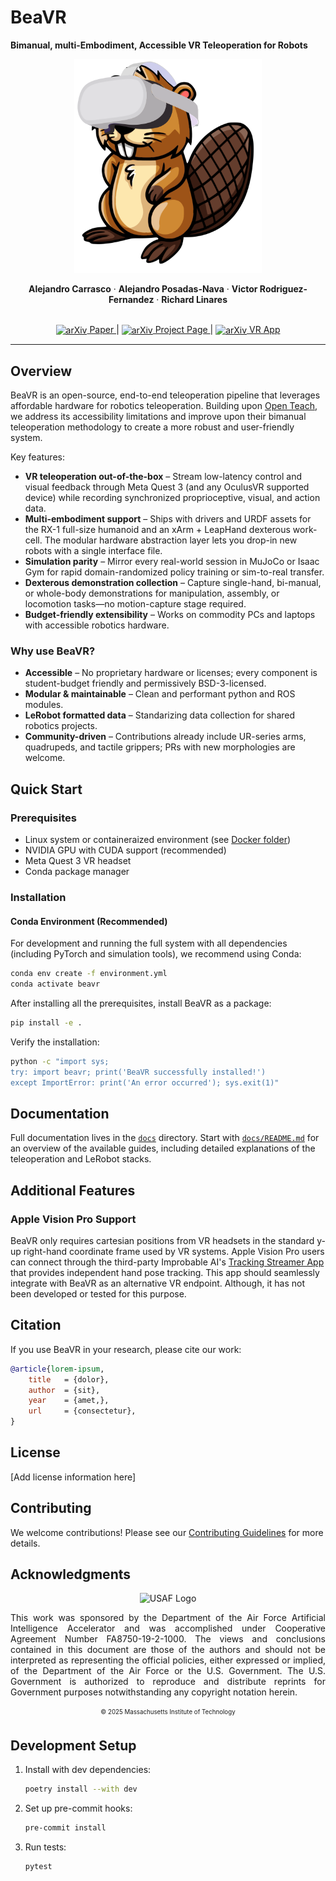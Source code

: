# BeaVR
**Bimanual, multi-Embodiment, Accessible VR Teleoperation for Robots**

<p align="center">
  <img src="media/BeaVR_logo.svg" alt="BeaVR-Bot Logo" width="300"/>
</p>

<p align="center">
  <strong>Alejandro Carrasco</strong> ·
  <strong>Alejandro Posadas-Nava</strong> ·
  <strong>Victor Rodriguez-Fernandez</strong> ·
  <strong>Richard Linares</strong>
</p>

<p align="center">
  <br>
  <a href="our-arxiv-link">
    <img src="https://yuxiaoba.github.io/assets/images/badges/Arxiv.png" alt="arXiv" width="14" style="vertical-align:middle;"/> Paper
  </a> |
  <a href="our-github-page">
    <img src="https://images.icon-icons.com/3685/PNG/512/github_logo_icon_229278.png" alt="arXiv" width="14" style="vertical-align:middle;"/> Project Page
  </a> |
  <a href="https://github.com/ARCLab-MIT/BeaVR-app">
    <img src="https://images.icon-icons.com/3053/PNG/512/unity_hub_macos_bigsur_icon_189587.png" alt="arXiv" width="16" style="vertical-align:middle;"/> VR App
  </a>
</p>

---

## Overview

BeaVR is an open-source, end-to-end teleoperation pipeline that leverages affordable hardware for robotics teleoperation. Building upon [Open Teach](https://open-teach.github.io/), we address its accessibility limitations and improve upon their bimanual teleoperation methodology to create a more robust and user-friendly system.

Key features:
- **VR teleoperation out-of-the-box** – Stream low-latency control and visual feedback through Meta Quest 3 (and any OculusVR supported device) while recording synchronized proprioceptive, visual, and action data.
- **Multi-embodiment support** – Ships with drivers and URDF assets for the RX-1 full-size humanoid and an xArm + LeapHand dexterous work-cell. The modular hardware abstraction layer lets you drop-in new robots with a single interface file.
- **Simulation parity** – Mirror every real-world session in MuJoCo or Isaac Gym for rapid domain-randomized policy training or sim-to-real transfer.
- **Dexterous demonstration collection** – Capture single-hand, bi-manual, or whole-body demonstrations for manipulation, assembly, or locomotion tasks—no motion-capture stage required.
- **Budget-friendly extensibility** – Works on commodity PCs and laptops with accessible robotics hardware.

### Why use BeaVR?
- **Accessible** – No proprietary hardware or licenses; every component is student-budget friendly and permissively BSD-3-licensed.
- **Modular & maintainable** – Clean and performant python and ROS modules.
- **LeRobot formatted data** – Standarizing data collection for shared robotics projects.
- **Community-driven** – Contributions already include UR-series arms, quadrupeds, and tactile grippers; PRs with new morphologies are welcome.

## Quick Start

### Prerequisites
- Linux system or containeraized environment (see [Docker folder](docker))
- NVIDIA GPU with CUDA support (recommended)
- Meta Quest 3 VR headset
- Conda package manager

### Installation

#### Conda Environment (Recommended)

For development and running the full system with all dependencies (including PyTorch and simulation tools), we recommend using Conda:

```bash
conda env create -f environment.yml
conda activate beavr
```

After installing all the prerequisites, install BeaVR as a package:
```bash
pip install -e .
```

Verify the installation:
```bash
python -c "import sys;
try: import beavr; print('BeaVR successfully installed!')
except ImportError: print('An error occurred'); sys.exit(1)"
```

## Documentation

Full documentation lives in the [`docs`](docs) directory. Start with
[`docs/README.md`](docs/README.md) for an overview of the available guides,
including detailed explanations of the teleoperation and LeRobot stacks.

## Additional Features

### Apple Vision Pro Support
BeaVR only requires cartesian positions from VR headsets in the standard y-up right-hand coordinate frame used by VR systems.
Apple Vision Pro users can connect through the third-party Improbable AI's [Tracking Streamer App](https://github.com/Improbable-AI/VisionProTeleop) that provides independent hand pose tracking.
This app should seamlessly integrate with BeaVR as an alternative VR endpoint. Although, it has not been developed or tested for this purpose.

## Citation

If you use BeaVR in your research, please cite our work:

```bibtex
@article{lorem-ipsum,
    title   = {dolor},
    author  = {sit},
    year    = {amet,},
    url     = {consectetur},
}
```

## License

[Add license information here]


## Contributing

We welcome contributions! Please see our [Contributing Guidelines](CONTRIBUTING.md) for more details.


## Acknowledgments

<p align="center">
  <img src="https://upload.wikimedia.org/wikipedia/commons/0/06/US_Air_Force_Logo_Solid_Colour.svg" alt="USAF Logo" width="60"/>
</p>

<p align="justify">
This work was sponsored by the Department of the Air Force Artificial Intelligence Accelerator and was accomplished under Cooperative Agreement Number FA8750-19-2-1000. The views and conclusions contained in this document are those of the authors and should not be interpreted as representing the official policies, either expressed or implied, of the Department of the Air Force or the U.S. Government. The U.S. Government is authorized to reproduce and distribute reprints for Government purposes notwithstanding any copyright notation herein.
</p>

<p align="center">
<sub><sup>© 2025 Massachusetts Institute of Technology</sup></sub>
</p>

## Development Setup

1. Install with dev dependencies:
   ```bash
   poetry install --with dev
   ```

2. Set up pre-commit hooks:
   ```bash
   pre-commit install
   ```

3. Run tests:
   ```bash
   pytest
   ```

